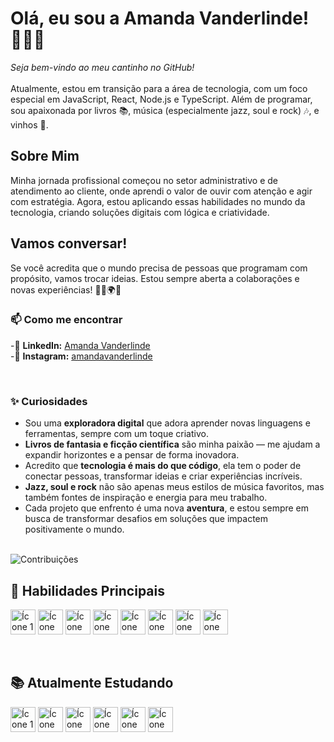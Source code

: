 <div align="left">
   <h1>Olá, eu sou a Amanda Vanderlinde! 👩‍💻✨</h1>

<i>Seja bem-vindo ao meu cantinho no GitHub!</i>
<br>
<br>
Atualmente, estou em transição para a área de tecnologia, com um foco especial em JavaScript, React, Node.js e TypeScript. Além de programar, sou apaixonada por livros 📚, música (especialmente jazz, soul e rock) 🎶, e vinhos 🍷.

## Sobre Mim

Minha jornada profissional começou no setor administrativo e de atendimento ao cliente, onde aprendi o valor de ouvir com atenção e agir com estratégia. Agora, estou aplicando essas habilidades no mundo da tecnologia, criando soluções digitais com lógica e criatividade.

## Vamos conversar!

Se você acredita que o mundo precisa de pessoas que programam com propósito, vamos trocar ideias. Estou sempre aberta a colaborações e novas experiências! 🤝💡🌍✨

### 📫 Como me encontrar
-🔗 **LinkedIn:** [Amanda Vanderlinde](https://www.linkedin.com/in/amanda-vanderlinde-9447a6227/)  
-🔗 **Instagram:** [amandavanderlinde](https://www.instagram.com/amandavanderlinde/)
  
<br>

### ✨ **Curiosidades**
- Sou uma **exploradora digital** que adora aprender novas linguagens e ferramentas, sempre com um toque criativo.  
- **Livros de fantasia e ficção científica** são minha paixão — me ajudam a expandir horizontes e a pensar de forma inovadora.  
- Acredito que **tecnologia é mais do que código**, ela tem o poder de conectar pessoas, transformar ideias e criar experiências incríveis.  
- **Jazz, soul e rock** não são apenas meus estilos de música favoritos, mas também fontes de inspiração e energia para meu trabalho.  
- Cada projeto que enfrento é uma nova **aventura**, e estou sempre em busca de transformar desafios em soluções que impactem positivamente o mundo.

<br>

<div align="left">
   <img src="https://ssr-contributions-svg.vercel.app/_/madavndl?chart=3dbar&gap=0.6&scale=2&flatten=2&animation=wave&animation_duration=4&animation_delay=0.06&animation_amplitude=24&animation_frequency=0.1&animation_wave_center=0_3&format=svg&weeks=30&theme=cyan&dark=true" alt="Contribuições" />
</div>

<h2 align="left">🌟 Habilidades Principais</h2>

<p align="left">
    <img height="40" width="40" src="https://github.com/madavndl/madavndl/assets/113566563/d5303311-9820-4d9d-8667-b3c34805ffbf" alt="Ícone 1">
    <img height="40" width="40" src="https://github.com/madavndl/madavndl/assets/113566563/433869e8-e76e-4bad-8e76-1bac741a445a" alt="Ícone 2">
    <img height="40" width="40" src="https://github.com/madavndl/madavndl/assets/113566563/0ed68e11-2625-46a3-a840-57bf73f5a370" alt="Ícone 3">
    <img height="40" width="40" src="https://github.com/madavndl/madavndl/assets/113566563/c7f30f33-7614-485a-8b09-edc1420a46de" alt="Ícone 4">
    <img height="40" width="40" src="https://github.com/madavndl/madavndl/assets/113566563/7659affb-ec34-412a-96eb-8f9f5e3b09e2" alt="Ícone 5">
    <img height="40" width="40" src="https://github.com/madavndl/madavndl/assets/113566563/04d72a3f-5164-4f51-bd7e-713e86b799d4" alt="Ícone 6">
    <img height="40" width="40" src="https://github.com/madavndl/madavndl/assets/113566563/a2ad2c77-6d1f-4fa0-af88-d72b907ec914" alt="Ícone 7">
    <img height="40" width="40" src="https://github.com/madavndl/madavndl/assets/113566563/85a6aca1-b38a-4f2b-84ba-14a34e9fa4a4" alt="Ícone 8">
</p>

<br>

<h2 align="left">📚 Atualmente Estudando</h2>

<p align="left">
    <img height="40" width="40" src="https://github.com/madavndl/madavndl/assets/113566563/3c31ad79-6f3b-4532-9ec6-1eebb061a55b" alt="Ícone 1">
    <img height="40" width="40" src="https://github.com/madavndl/madavndl/assets/113566563/5e0eb719-819f-49d9-89cd-3f7bceb5e151" alt="Ícone 2">
    <img height="40" width="40" src="https://github.com/madavndl/madavndl/assets/113566563/433869e8-e76e-4bad-8e76-1bac741a445a" alt="Ícone 3">
    <img height="40" width="40" src="https://github.com/madavndl/madavndl/assets/113566563/7659affb-ec34-412a-96eb-8f9f5e3b09e2" alt="Ícone 4">
    <img height="40" width="40" src="https://github.com/madavndl/madavndl/assets/113566563/04d72a3f-5164-4f51-bd7e-713e86b799d4" alt="Ícone 5">
    <img height="40" width="40" src="https://github.com/madavndl/madavndl/assets/113566563/85a6aca1-b38a-4f2b-84ba-14a34e9fa4a4" alt="Ícone 6">
</p>
